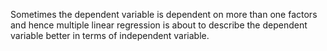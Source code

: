 Sometimes the dependent variable is dependent on more than one factors and hence multiple linear regression is about to describe the dependent variable better in terms of independent variable.
